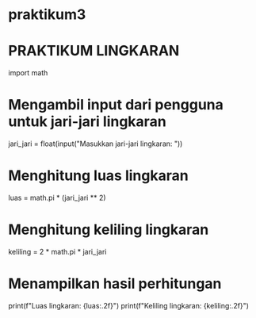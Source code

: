 # praktikum3
<H1>PRAKTIKUM LINGKARAN</H1>
<p>import math

# Mengambil input dari pengguna untuk jari-jari lingkaran
jari_jari = float(input("Masukkan jari-jari lingkaran: "))

# Menghitung luas lingkaran
luas = math.pi * (jari_jari ** 2)

# Menghitung keliling lingkaran
keliling = 2 * math.pi * jari_jari

# Menampilkan hasil perhitungan
print(f"Luas lingkaran: {luas:.2f}")
print(f"Keliling lingkaran: {keliling:.2f}")
</p>
